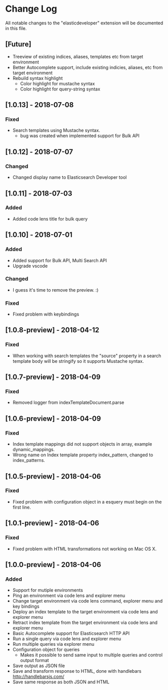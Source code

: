 # Change Log
All notable changes to the "elasticdeveloper" extension will be documented in this file.

## [Future]
- Treeview of existing indices, aliases, templates etc from target environment
- Better Autocomplete support, include existing indicies, aliases, etc from target environment
- Rebuild syntax highlight
    - Color highlight for mustache syntax
    - Color highlight for query-string syntax

## [1.0.13] - 2018-07-08
### Fixed
- Search templates using Mustache syntax. 
    - bug was created when implemented support for Bulk API

## [1.0.12] - 2018-07-07
### Changed
- Changed display name to Elasticsearch Developer tool

## [1.0.11] - 2018-07-03
### Added
- Added code lens title for bulk query

## [1.0.10] - 2018-07-01
### Added
- Added support for Bulk API, Multi Search API
- Upgrade vscode
### Changed
- I guess it's time to remove the preview. :)
### Fixed
- Fixed problem with keybindings

## [1.0.8-preview] - 2018-04-12
### Fixed
- When working with search templates the "source" property in a search template body will be stringify so it supports Mustache syntax.

## [1.0.7-preview] - 2018-04-09
### Fixed
- Removed logger from indexTemplateDocument.parse

## [1.0.6-preview] - 2018-04-09
### Fixed
- Index template mappings did not support objects in array, example dynamic_mappings. 
- Wrong name on Index template property index_pattern, changed to index_patterns.

## [1.0.5-preview] - 2018-04-06
### Fixed
- Fixed problem with configuration object in a esquery must begin on the first line.

## [1.0.1-preview] - 2018-04-06
### Fixed
- Fixed problem with HTML transformations not working on Mac OS X.

## [1.0.0-preview] - 2018-04-06
### Added
- Support for mutiple environments
- Ping an environment via code lens and explorer menu
- Change target environment via code lens command, explorer menu and key bindings
- Deploy an index template to the target environment via code lens and explorer menu
- Retract index template from the target environment via code lens and explorer menu
- Basic Autocomplete support for Elasticsearch HTTP API
- Run a single query via code lens and explorer menu
- Run multiple queries via explorer menu
- Configuration object for queries 
    - Makes it possible to send same input to multiple queries and control output format
- Save output as JSON file
- Save and transform response to HTML, done with handlebars http://handlebarsjs.com/
- Save same response as both JSON and HTML